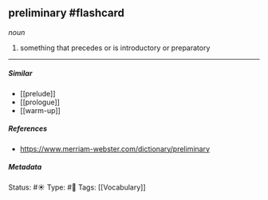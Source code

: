 ## preliminary #flashcard 

_noun_

1. something that precedes or is introductory or preparatory

___

##### Similar
-   [[prelude]]
-   [[prologue]]
-   [[warm-up]]

##### References 
- https://www.merriam-webster.com/dictionary/preliminary

##### Metadata
Status: #☀️ 
Type: #🔵 
Tags: [[Vocabulary]]